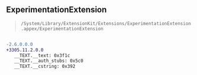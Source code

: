 ## ExperimentationExtension

> `/System/Library/ExtensionKit/Extensions/ExperimentationExtension.appex/ExperimentationExtension`

```diff

-2.6.0.0.0
+3305.11.2.0.0
   __TEXT.__text: 0x3f1c
   __TEXT.__auth_stubs: 0x5c0
   __TEXT.__cstring: 0x392

```
